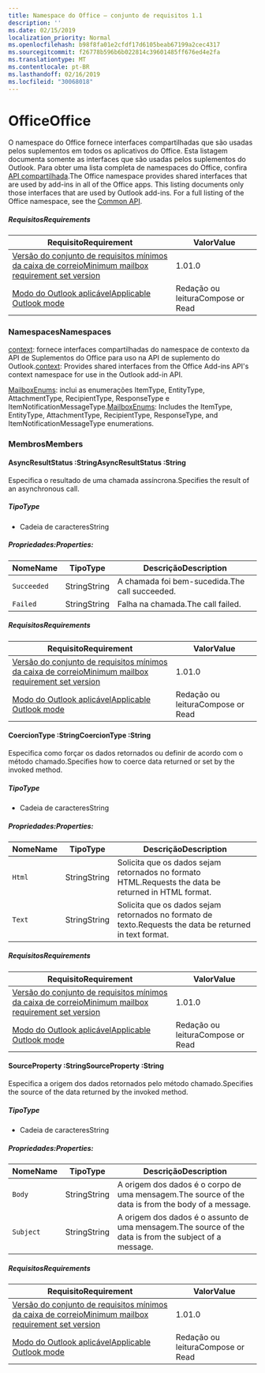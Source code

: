 ```yaml
---
title: Namespace do Office – conjunto de requisitos 1.1
description: ''
ms.date: 02/15/2019
localization_priority: Normal
ms.openlocfilehash: b98f8fa01e2cfdf17d6105beab67199a2cec4317
ms.sourcegitcommit: f26778b596b6b022814c39601485ff676ed4e2fa
ms.translationtype: MT
ms.contentlocale: pt-BR
ms.lasthandoff: 02/16/2019
ms.locfileid: "30068018"
---
```

# <a name="office"></a><span data-ttu-id="98b21-102">Office</span><span class="sxs-lookup"><span data-stu-id="98b21-102">Office</span></span>

<span data-ttu-id="98b21-p101">O namespace do Office fornece interfaces compartilhadas que são usadas pelos suplementos em todos os aplicativos do Office. Esta listagem documenta somente as interfaces que são usadas pelos suplementos do Outlook. Para obter uma lista completa de namespaces do Office, confira [API compartilhada](/javascript/api/office).</span><span class="sxs-lookup"><span data-stu-id="98b21-p101">The Office namespace provides shared interfaces that are used by add-ins in all of the Office apps. This listing documents only those interfaces that are used by Outlook add-ins. For a full listing of the Office namespace, see the [Common API](/javascript/api/office).</span></span>

##### <a name="requirements"></a><span data-ttu-id="98b21-105">Requisitos</span><span class="sxs-lookup"><span data-stu-id="98b21-105">Requirements</span></span>

|<span data-ttu-id="98b21-106">Requisito</span><span class="sxs-lookup"><span data-stu-id="98b21-106">Requirement</span></span>| <span data-ttu-id="98b21-107">Valor</span><span class="sxs-lookup"><span data-stu-id="98b21-107">Value</span></span>|
|---|---|
|[<span data-ttu-id="98b21-108">Versão do conjunto de requisitos mínimos da caixa de correio</span><span class="sxs-lookup"><span data-stu-id="98b21-108">Minimum mailbox requirement set version</span></span>](/office/dev/add-ins/reference/requirement-sets/outlook-api-requirement-sets)| <span data-ttu-id="98b21-109">1.0</span><span class="sxs-lookup"><span data-stu-id="98b21-109">1.0</span></span>|
|[<span data-ttu-id="98b21-110">Modo do Outlook aplicável</span><span class="sxs-lookup"><span data-stu-id="98b21-110">Applicable Outlook mode</span></span>](https://docs.microsoft.com/outlook/add-ins/#extension-points)| <span data-ttu-id="98b21-111">Redação ou leitura</span><span class="sxs-lookup"><span data-stu-id="98b21-111">Compose or Read</span></span>|

### <a name="namespaces"></a><span data-ttu-id="98b21-112">Namespaces</span><span class="sxs-lookup"><span data-stu-id="98b21-112">Namespaces</span></span>

<span data-ttu-id="98b21-113">[context](office.context.md): fornece interfaces compartilhadas do namespace de contexto da API de Suplementos do Office para uso na API de suplemento do Outlook.</span><span class="sxs-lookup"><span data-stu-id="98b21-113">[context](office.context.md): Provides shared interfaces from the Office Add-ins API's context namespace for use in the Outlook add-in API.</span></span>

<span data-ttu-id="98b21-114">[MailboxEnums](/javascript/api/outlook_1_1/office.mailboxenums.attachmenttype): inclui as enumerações ItemType, EntityType, AttachmentType, RecipientType, ResponseType e ItemNotificationMessageType.</span><span class="sxs-lookup"><span data-stu-id="98b21-114">[MailboxEnums](/javascript/api/outlook_1_1/office.mailboxenums.attachmenttype): Includes the ItemType, EntityType, AttachmentType, RecipientType, ResponseType, and ItemNotificationMessageType enumerations.</span></span>

### <a name="members"></a><span data-ttu-id="98b21-115">Membros</span><span class="sxs-lookup"><span data-stu-id="98b21-115">Members</span></span>

####  <a name="asyncresultstatus-string"></a><span data-ttu-id="98b21-116">AsyncResultStatus :String</span><span class="sxs-lookup"><span data-stu-id="98b21-116">AsyncResultStatus :String</span></span>

<span data-ttu-id="98b21-117">Especifica o resultado de uma chamada assíncrona.</span><span class="sxs-lookup"><span data-stu-id="98b21-117">Specifies the result of an asynchronous call.</span></span>

##### <a name="type"></a><span data-ttu-id="98b21-118">Tipo</span><span class="sxs-lookup"><span data-stu-id="98b21-118">Type</span></span>

*   <span data-ttu-id="98b21-119">Cadeia de caracteres</span><span class="sxs-lookup"><span data-stu-id="98b21-119">String</span></span>

##### <a name="properties"></a><span data-ttu-id="98b21-120">Propriedades:</span><span class="sxs-lookup"><span data-stu-id="98b21-120">Properties:</span></span>

|<span data-ttu-id="98b21-121">Nome</span><span class="sxs-lookup"><span data-stu-id="98b21-121">Name</span></span>| <span data-ttu-id="98b21-122">Tipo</span><span class="sxs-lookup"><span data-stu-id="98b21-122">Type</span></span>| <span data-ttu-id="98b21-123">Descrição</span><span class="sxs-lookup"><span data-stu-id="98b21-123">Description</span></span>|
|---|---|---|
|`Succeeded`| <span data-ttu-id="98b21-124">String</span><span class="sxs-lookup"><span data-stu-id="98b21-124">String</span></span>|<span data-ttu-id="98b21-125">A chamada foi bem-sucedida.</span><span class="sxs-lookup"><span data-stu-id="98b21-125">The call succeeded.</span></span>|
|`Failed`| <span data-ttu-id="98b21-126">String</span><span class="sxs-lookup"><span data-stu-id="98b21-126">String</span></span>|<span data-ttu-id="98b21-127">Falha na chamada.</span><span class="sxs-lookup"><span data-stu-id="98b21-127">The call failed.</span></span>|

##### <a name="requirements"></a><span data-ttu-id="98b21-128">Requisitos</span><span class="sxs-lookup"><span data-stu-id="98b21-128">Requirements</span></span>

|<span data-ttu-id="98b21-129">Requisito</span><span class="sxs-lookup"><span data-stu-id="98b21-129">Requirement</span></span>| <span data-ttu-id="98b21-130">Valor</span><span class="sxs-lookup"><span data-stu-id="98b21-130">Value</span></span>|
|---|---|
|[<span data-ttu-id="98b21-131">Versão do conjunto de requisitos mínimos da caixa de correio</span><span class="sxs-lookup"><span data-stu-id="98b21-131">Minimum mailbox requirement set version</span></span>](/office/dev/add-ins/reference/requirement-sets/outlook-api-requirement-sets)| <span data-ttu-id="98b21-132">1.0</span><span class="sxs-lookup"><span data-stu-id="98b21-132">1.0</span></span>|
|[<span data-ttu-id="98b21-133">Modo do Outlook aplicável</span><span class="sxs-lookup"><span data-stu-id="98b21-133">Applicable Outlook mode</span></span>](https://docs.microsoft.com/outlook/add-ins/#extension-points)| <span data-ttu-id="98b21-134">Redação ou leitura</span><span class="sxs-lookup"><span data-stu-id="98b21-134">Compose or Read</span></span>|

####  <a name="coerciontype-string"></a><span data-ttu-id="98b21-135">CoercionType :String</span><span class="sxs-lookup"><span data-stu-id="98b21-135">CoercionType :String</span></span>

<span data-ttu-id="98b21-136">Especifica como forçar os dados retornados ou definir de acordo com o método chamado.</span><span class="sxs-lookup"><span data-stu-id="98b21-136">Specifies how to coerce data returned or set by the invoked method.</span></span>

##### <a name="type"></a><span data-ttu-id="98b21-137">Tipo</span><span class="sxs-lookup"><span data-stu-id="98b21-137">Type</span></span>

*   <span data-ttu-id="98b21-138">Cadeia de caracteres</span><span class="sxs-lookup"><span data-stu-id="98b21-138">String</span></span>

##### <a name="properties"></a><span data-ttu-id="98b21-139">Propriedades:</span><span class="sxs-lookup"><span data-stu-id="98b21-139">Properties:</span></span>

|<span data-ttu-id="98b21-140">Nome</span><span class="sxs-lookup"><span data-stu-id="98b21-140">Name</span></span>| <span data-ttu-id="98b21-141">Tipo</span><span class="sxs-lookup"><span data-stu-id="98b21-141">Type</span></span>| <span data-ttu-id="98b21-142">Descrição</span><span class="sxs-lookup"><span data-stu-id="98b21-142">Description</span></span>|
|---|---|---|
|`Html`| <span data-ttu-id="98b21-143">String</span><span class="sxs-lookup"><span data-stu-id="98b21-143">String</span></span>|<span data-ttu-id="98b21-144">Solicita que os dados sejam retornados no formato HTML.</span><span class="sxs-lookup"><span data-stu-id="98b21-144">Requests the data be returned in HTML format.</span></span>|
|`Text`| <span data-ttu-id="98b21-145">String</span><span class="sxs-lookup"><span data-stu-id="98b21-145">String</span></span>|<span data-ttu-id="98b21-146">Solicita que os dados sejam retornados no formato de texto.</span><span class="sxs-lookup"><span data-stu-id="98b21-146">Requests the data be returned in text format.</span></span>|

##### <a name="requirements"></a><span data-ttu-id="98b21-147">Requisitos</span><span class="sxs-lookup"><span data-stu-id="98b21-147">Requirements</span></span>

|<span data-ttu-id="98b21-148">Requisito</span><span class="sxs-lookup"><span data-stu-id="98b21-148">Requirement</span></span>| <span data-ttu-id="98b21-149">Valor</span><span class="sxs-lookup"><span data-stu-id="98b21-149">Value</span></span>|
|---|---|
|[<span data-ttu-id="98b21-150">Versão do conjunto de requisitos mínimos da caixa de correio</span><span class="sxs-lookup"><span data-stu-id="98b21-150">Minimum mailbox requirement set version</span></span>](/office/dev/add-ins/reference/requirement-sets/outlook-api-requirement-sets)| <span data-ttu-id="98b21-151">1.0</span><span class="sxs-lookup"><span data-stu-id="98b21-151">1.0</span></span>|
|[<span data-ttu-id="98b21-152">Modo do Outlook aplicável</span><span class="sxs-lookup"><span data-stu-id="98b21-152">Applicable Outlook mode</span></span>](https://docs.microsoft.com/outlook/add-ins/#extension-points)| <span data-ttu-id="98b21-153">Redação ou leitura</span><span class="sxs-lookup"><span data-stu-id="98b21-153">Compose or Read</span></span>|

####  <a name="sourceproperty-string"></a><span data-ttu-id="98b21-154">SourceProperty :String</span><span class="sxs-lookup"><span data-stu-id="98b21-154">SourceProperty :String</span></span>

<span data-ttu-id="98b21-155">Especifica a origem dos dados retornados pelo método chamado.</span><span class="sxs-lookup"><span data-stu-id="98b21-155">Specifies the source of the data returned by the invoked method.</span></span>

##### <a name="type"></a><span data-ttu-id="98b21-156">Tipo</span><span class="sxs-lookup"><span data-stu-id="98b21-156">Type</span></span>

*   <span data-ttu-id="98b21-157">Cadeia de caracteres</span><span class="sxs-lookup"><span data-stu-id="98b21-157">String</span></span>

##### <a name="properties"></a><span data-ttu-id="98b21-158">Propriedades:</span><span class="sxs-lookup"><span data-stu-id="98b21-158">Properties:</span></span>

|<span data-ttu-id="98b21-159">Nome</span><span class="sxs-lookup"><span data-stu-id="98b21-159">Name</span></span>| <span data-ttu-id="98b21-160">Tipo</span><span class="sxs-lookup"><span data-stu-id="98b21-160">Type</span></span>| <span data-ttu-id="98b21-161">Descrição</span><span class="sxs-lookup"><span data-stu-id="98b21-161">Description</span></span>|
|---|---|---|
|`Body`| <span data-ttu-id="98b21-162">String</span><span class="sxs-lookup"><span data-stu-id="98b21-162">String</span></span>|<span data-ttu-id="98b21-163">A origem dos dados é o corpo de uma mensagem.</span><span class="sxs-lookup"><span data-stu-id="98b21-163">The source of the data is from the body of a message.</span></span>|
|`Subject`| <span data-ttu-id="98b21-164">String</span><span class="sxs-lookup"><span data-stu-id="98b21-164">String</span></span>|<span data-ttu-id="98b21-165">A origem dos dados é o assunto de uma mensagem.</span><span class="sxs-lookup"><span data-stu-id="98b21-165">The source of the data is from the subject of a message.</span></span>|

##### <a name="requirements"></a><span data-ttu-id="98b21-166">Requisitos</span><span class="sxs-lookup"><span data-stu-id="98b21-166">Requirements</span></span>

|<span data-ttu-id="98b21-167">Requisito</span><span class="sxs-lookup"><span data-stu-id="98b21-167">Requirement</span></span>| <span data-ttu-id="98b21-168">Valor</span><span class="sxs-lookup"><span data-stu-id="98b21-168">Value</span></span>|
|---|---|
|[<span data-ttu-id="98b21-169">Versão do conjunto de requisitos mínimos da caixa de correio</span><span class="sxs-lookup"><span data-stu-id="98b21-169">Minimum mailbox requirement set version</span></span>](/office/dev/add-ins/reference/requirement-sets/outlook-api-requirement-sets)| <span data-ttu-id="98b21-170">1.0</span><span class="sxs-lookup"><span data-stu-id="98b21-170">1.0</span></span>|
|[<span data-ttu-id="98b21-171">Modo do Outlook aplicável</span><span class="sxs-lookup"><span data-stu-id="98b21-171">Applicable Outlook mode</span></span>](https://docs.microsoft.com/outlook/add-ins/#extension-points)| <span data-ttu-id="98b21-172">Redação ou leitura</span><span class="sxs-lookup"><span data-stu-id="98b21-172">Compose or Read</span></span>|
